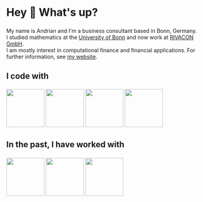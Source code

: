 <h1 align="left">Hey 👋 What's up?</h1>

###

<p align="left">
  My name is Andrian and I'm a business consultant based in Bonn, Germany.<br>
  I studied mathematics at the <a href="https://www.uni-bonn.de/en">University of Bonn</a> and now work at <a href="https://www.rivacon.com/">RIVACON GmbH</a>.<br>
  I am mostly interest in computational finance and financial applications.
  For further information, see <a href="https://andrian.arutyunov.de/">my website</a>.
</p>

###

<h2 align="left">I code with</h2>

###

<div align="left">
  <img src="https://cdn.jsdelivr.net/gh/devicons/devicon@latest/icons/python/python-original.svg" width="100" />
  <img src="https://cdn.jsdelivr.net/gh/devicons/devicon@latest/icons/microsoftsqlserver/microsoftsqlserver-original-wordmark.svg" width="100" />
  <img src="https://cdn.jsdelivr.net/gh/devicons/devicon@latest/icons/rust/rust-original.svg" width="100" />
  <img src="https://cdn.jsdelivr.net/gh/devicons/devicon@latest/icons/git/git-plain-wordmark.svg" width="100" />
</div>

###

<h2 align="left">In the past, I have worked with</h2>

###

<div align="left">
  <img src="https://cdn.jsdelivr.net/gh/devicons/devicon@latest/icons/cplusplus/cplusplus-original.svg" width="100" />
  <img src="https://cdn.jsdelivr.net/gh/devicons/devicon@latest/icons/csharp/csharp-original.svg" width="100" />
  <img src="https://cdn.jsdelivr.net/gh/devicons/devicon@latest/icons/r/r-original.svg" width="100" />
</div>

###


